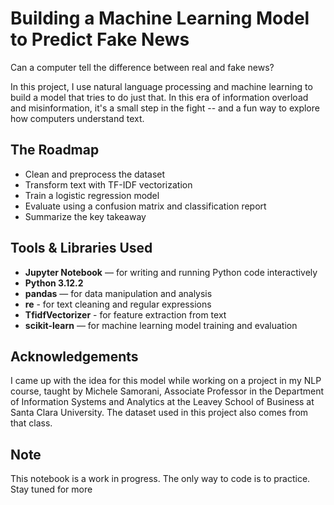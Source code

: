 # Building a Machine Learning Model to Predict Fake News

Can a computer tell the difference between real and fake news?

In this project, I use natural language processing and machine learning to build a model that tries to do just that. 
In this era of information overload and misinformation, it's a small step in the fight -- and a fun way to explore 
how computers understand text.

## The Roadmap
- Clean and preprocess the dataset
- Transform text with TF-IDF vectorization
- Train a logistic regression model
- Evaluate using a confusion matrix and classification report
- Summarize the key takeaway

## Tools & Libraries Used
- **Jupyter Notebook** — for writing and running Python code interactively
- **Python 3.12.2**
- **pandas** — for data manipulation and analysis
- **re** - for text cleaning and regular expressions
- **TfidfVectorizer** - for feature extraction from text
- **scikit-learn** — for machine learning model training and evaluation

## Acknowledgements

I came up with the idea for this model while working on a project in my NLP course, taught by Michele Samorani, 
Associate Professor in the Department of Information Systems and Analytics at the Leavey School of Business at 
Santa Clara University. The dataset used in this project also comes from that class.

## Note
This notebook is a work in progress. The only way to code is to practice. Stay tuned for more
